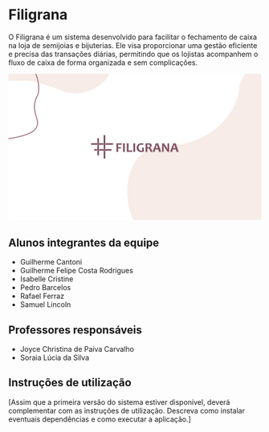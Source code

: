 # Filigrana

O Filigrana é um sistema desenvolvido para facilitar o fechamento de caixa na loja de semijoias e bijuterias. Ele visa proporcionar uma gestão eficiente e precisa das transações diárias, permitindo que os lojistas acompanhem o fluxo de caixa de forma organizada e sem complicações.

![Imagem de capa](./assets/capa.jpg)

## Alunos integrantes da equipe

- Guilherme Cantoni
- Guilherme Felipe Costa Rodrigues
- Isabelle Cristine
- Pedro Barcelos
- Rafael Ferraz
- Samuel Lincoln

## Professores responsáveis

- Joyce Christina de Paiva Carvalho
- Soraia Lúcia da Silva

## Instruções de utilização

[Assim que a primeira versão do sistema estiver disponível, deverá complementar com as instruções de utilização. Descreva como instalar eventuais dependências e como executar a aplicação.]
